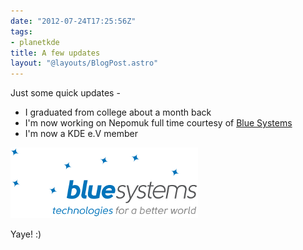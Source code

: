 ```yaml
---
date: "2012-07-24T17:25:56Z"
tags:
- planetkde
title: A few updates
layout: "@layouts/BlogPost.astro"
---
```


Just some quick updates -

-   I graduated from college about a month back
-   I'm now working on Nepomuk full time courtesy of [Blue Systems][]
-   I'm now a KDE e.V member

![image][]

Yaye! :)

  [Blue Systems]: http://blue-systems.com/
  [image]: /blog/images/2012/07/24/blue-systems.png
